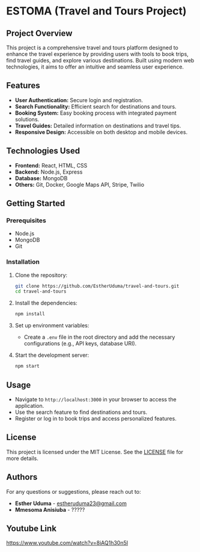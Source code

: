 # ESTOMA (Travel and Tours Project)

## Project Overview
This project is a comprehensive travel and tours platform designed to enhance the travel experience by providing users with tools to book trips, find travel guides, and explore various destinations. Built using modern web technologies, it aims to offer an intuitive and seamless user experience.

## Features
- **User Authentication:** Secure login and registration.
- **Search Functionality:** Efficient search for destinations and tours.
- **Booking System:** Easy booking process with integrated payment solutions.
- **Travel Guides:** Detailed information on destinations and travel tips.
- **Responsive Design:** Accessible on both desktop and mobile devices.

## Technologies Used
- **Frontend:** React, HTML, CSS
- **Backend:** Node.js, Express
- **Database:** MongoDB
- **Others:** Git, Docker, Google Maps API, Stripe, Twilio

## Getting Started

### Prerequisites
- Node.js
- MongoDB
- Git

### Installation
1. Clone the repository:
    ```bash
    git clone https://github.com/EstherUduma/travel-and-tours.git
    cd travel-and-tours
    ```

2. Install the dependencies:
    ```bash
    npm install
    ```

3. Set up environment variables:
    - Create a `.env` file in the root directory and add the necessary configurations (e.g., API keys, database URI).

4. Start the development server:
    ```bash
    npm start
    ```

## Usage
- Navigate to `http://localhost:3000` in your browser to access the application.
- Use the search feature to find destinations and tours.
- Register or log in to book trips and access personalized features.

## License
This project is licensed under the MIT License. See the [LICENSE](LICENSE) file for more details.

## Authors
For any questions or suggestions, please reach out to:
- **Esther Uduma** - estheruduma23@gmail.com
- **Mmesoma Anisiuba** - ?????

## Youtube Link
https://www.youtube.com/watch?v=8iAQ1h30n5I